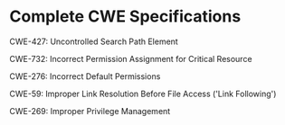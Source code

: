 

# Complete CWE Specifications

CWE-427: Uncontrolled Search Path Element

CWE-732: Incorrect Permission Assignment for Critical Resource

CWE-276: Incorrect Default Permissions

CWE-59: Improper Link Resolution Before File Access ('Link Following')

CWE-269: Improper Privilege Management